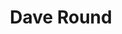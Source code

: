 ---
title: "Dave Round"
company: "ktsl.com"
description: "George's marketing skills have been an inspiration. Focussed on the task in hand and willing to put the extra effort to ensure you’re completely satisfied, he delivers to your requirements and often exceeds expectations.  He cares, so ultimately any work he does will be treated thoughtfully, carefully and with respect."
eleventyExcludeFromCollections: false
excludeFromSitemap: true
---